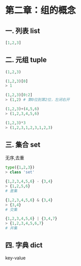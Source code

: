 # 第二章：组的概念


## 一. 列表 list
```python
[1,2,3]
```

## 二. 元组 tuple
```python
(1,2,3)

(1,2,3)[0]
> 1

(1,2,3)[0:2]
> (1,2) # 第0位到第2位，左闭右开

(1,2,3)+(4,5,6)
> (1,2,3,4,5,6)

(1,2,3)*3
> (1,2,3,1,2,3,1,2,3)
```

## 三. 集合 set
无序,去重
```python
type({1,2,3})
> class 'set'

{1,2,3,4,5,6} - {3,4}
> {1,2,5,6}
# 差集

{1,2,3,4,5,6} & {3,4}
> {3,4}
# 交集

{1,2,3,4,5,6} | {3,4,7}
> {1,2,3,4,5,6,7}
# 并集
```

## 四. 字典 dict
key-value







<comment/>